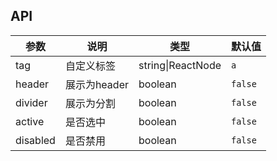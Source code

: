 ## API

| 参数 | 说明 | 类型 | 默认值 |
| --- | --- | --- | --- |
| tag | 自定义标签 | string\|ReactNode | `a` |
| header | 展示为header | boolean | `false` |
| divider | 展示为分割 | boolean | `false` |
| active | 是否选中 | boolean | `false` |
| disabled | 是否禁用 | boolean | `false` |
